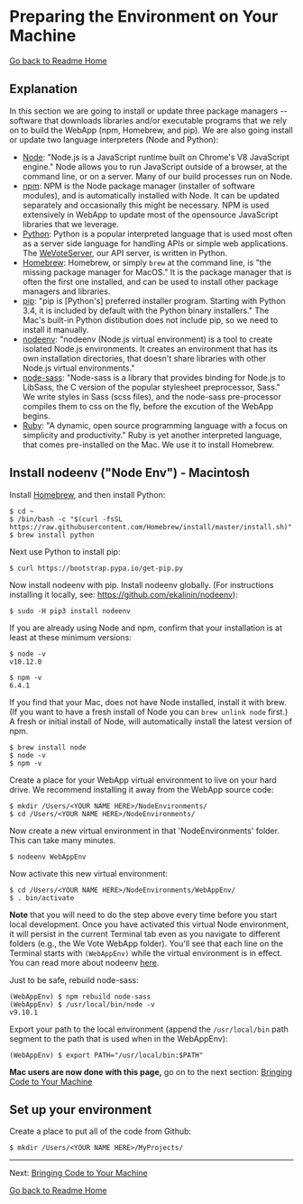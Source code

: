 # Preparing the Environment on Your Machine
[Go back to Readme Home](../../README.md)

## Explanation

In this section we are going to install or update three package managers -- software that downloads libraries and/or executable programs that we rely on to build
the WebApp (npm, Homebrew, and pip).  We are also going install or update two language interpreters (Node and Python):
* [Node](https://nodejs.org/en/): "Node.js is a JavaScript runtime built on Chrome's V8 JavaScript engine."  Node allows you to run JavaScript outside of a browser, 
at the command line, or on a server.  Many of our build processes run on Node.
* [npm](https://www.npmjs.com/): NPM is the Node package manager (installer of software modules), and is automatically installed with Node.  It can be updated separately and occasionally 
this might be necessary.  NPM is used extensively in WebApp to update most of the opensource JavaScript libraries that we leverage.
* [Python](https://www.python.org/): Python is a popular interpreted language that is used most often as a server side language for handling APIs or simple web applications.  The [WeVoteServer](https://github.com/wevote/WeVoteServer), our API server, is written in Python.
* [Homebrew](https://brew.sh/): Homebrew, or simply `brew` at the command line, is "the missing package manager for MacOS."  It is the package manager that is often the
first one installed, and can be used to install other package managers and libraries.
* [pip](https://pip.pypa.io/en/stable/installing/): "pip is [Python's] preferred installer program. Starting with Python 3.4, it is included by default with the Python binary installers." 
The Mac's built-in Python distibution does not include pip, so we need to install it manually.
* [nodeenv](https://github.com/ekalinin/nodeenv): "nodeenv (Node.js virtual environment) is a tool to create isolated Node.js environments.
It creates an environment that has its own installation directories, that doesn't share libraries with other Node.js virtual environments."
* [node-sass](https://github.com/sass/node-sass): "Node-sass is a library that provides binding for Node.js to LibSass, the C version of the popular stylesheet preprocessor, Sass."  We write styles in Sass (scss files), and the node-sass pre-processor compiles them to css on the fly, before the excution of the WebApp begins.
* [Ruby](https://www.ruby-lang.org/en/): "A dynamic, open source programming language with a focus on simplicity and productivity."  Ruby is yet another interpreted language, that comes pre-installed on the Mac.  We use it to install Homebrew.

## Install nodeenv ("Node Env") - Macintosh <!--(see below for Windows)-->

Install [Homebrew](https://brew.sh/), and then install Python:

    $ cd ~
    $ /bin/bash -c "$(curl -fsSL https://raw.githubusercontent.com/Homebrew/install/master/install.sh)"
    $ brew install python

<!-- This failed on 3 Macs in a row for me, including a new out of the box Mac, let's skip the easy_install option, Steve April 2018 
</* First try to install PIP (a Python based package installer) with easy_install:

    $ cd ~
    $ curl https://bootstrap.pypa.io/ez_setup.py -o - | sudo python
    $ sudo easy_install pip
    
**Don't worry if easy_install fails, we can also install pip with Python:** 

**ONLY do the following step if easy_install didn't work,** -->

Next use Python to install pip:

    $ curl https://bootstrap.pypa.io/get-pip.py

Now install nodeenv with pip. Install nodeenv globally. (For instructions installing it locally, see: https://github.com/ekalinin/nodeenv):

    $ sudo -H pip3 install nodeenv
    
If you are already using Node and npm, confirm that your installation is at least at these minimum
versions:

    $ node -v
    v10.12.0

    $ npm -v
    6.4.1
    
If you find that your Mac, does not have Node installed, install it with brew. (If you want to have
a fresh install of Node you can `brew unlink node` first.)  A fresh or initial install of Node,
will automatically install the latest version of npm.

    $ brew install node
    $ node -v
    $ npm -v

Create a place for your WebApp virtual environment to live on your hard drive. We recommend installing it away from the WebApp source code:

    $ mkdir /Users/<YOUR NAME HERE>/NodeEnvironments/
    $ cd /Users/<YOUR NAME HERE>/NodeEnvironments/

Now create a new virtual environment in that 'NodeEnvironments' folder. This can take many minutes.

    $ nodeenv WebAppEnv

Now activate this new virtual environment:

    $ cd /Users/<YOUR NAME HERE>/NodeEnvironments/WebAppEnv/
    $ . bin/activate

**Note** that you will need to do the step above every time before you start local development. Once you have activated this virtual Node environment, it will persist in the current Terminal tab even as you navigate to different folders (e.g., the We Vote WebApp folder). You'll see that each line on the Terminal starts with `(WebAppEnv)` while the virtual environment is in effect. You can read more about nodeenv [here](https://github.com/ekalinin/nodeenv).

Just to be safe, rebuild node-sass:

    (WebAppEnv) $ npm rebuild node-sass
    (WebAppEnv) $ /usr/local/bin/node -v
    v9.10.1
    
Export your path to the local environment (append the `/usr/local/bin` path segment to the path that is used when in the WebAppEnv):
    
    (WebAppEnv) $ export PATH="/usr/local/bin:$PATH"

**Mac users are now done with this page,** go on to the next section: [Bringing Code to Your Machine](CLONING_CODE.md)

<!--
## Install Node.js - Windows

The following instructions were modified from this [blog post](http://blog.teamtreehouse.com/install-node-js-npm-windows).

1. Download the Windows installer from the Node.js web site (typically the .msi file):

     https://nodejs.org/en/download/
     
2. Run the installer (the .msi file you downloaded in the previous step).

3. Follow the prompts in the Node installer.
   1. Accept the license agreement, click the NEXT button a bunch of times and accept the default installation settings, until you get to the "Tools for Native Modules" page.  On this page click the "Automatically install the necessary tools" button, and then continue with the "Next" button.
   2. Then "Install"
   3. Allow Node to make changes on your local computer.
   4. Ok, the "Install tool for Node.js Native Modules Installation Script" that opens in a terminal window.
   5. Allow "Windows Power Shell" to make changes to your device.  (Installs Chocolatey, Python, Visual Studio, and other tools.)
   6. Then patiently wait a few minutes for "Press enter" message to appear in the window, and press "Enter".

4. Restart your computer. You won’t be able to run Node.js® until you restart your computer.

5. Install 64 bit Git and Git Bash
   1. https://git-scm.com/download/win
   2. Download 64 bit Git for Windows
   3. Run the executable, and allow it to make changes to your device.  Accept all default settings during the install.


7. Test the installation (instructions below).

Make sure you have Node and npm installed by running simple commands to see what version of each is installed and to run a simple test program:

*Test Node:* To see if Node is installed, open the Windows Command Prompt, Powershell or a similar command line tool, and type `node -v`. This should print a version number, so you’ll see something like this v16.17.0.

*Test NPM:* To see if NPM is installed, type `npm -v` in Terminal. This should print NPM’s version number so you’ll see something like this 8.15.0

**TODO: THis is BS, load bash first!!!!!**

Create a test file and run it. A simple way to test that Node.js works is to create a JavaScript file. For example, name a file `hello.js`, and just add the code `console.log('Node is installed!');`. To run the code simply open your command line program, navigate to the folder where you saved the file, and type `node hello.js`. This will start Node and run the code in the `hello.js` file. You should see the output `Node is installed!`.


Make sure to run `npm install -g gulp-cli` 

If you are still getting errors with gulp this is a [helpful link](https://stackoverflow.com/questions/24027551/gulp-command-not-found-error-after-installing-gulp)
-->
## Set up your environment

<!-- If you are running Windows, we recommend installing [Git Bash](https://git-scm.com/downloads). -->

Create a place to put all of the code from Github:

    $ mkdir /Users/<YOUR NAME HERE>/MyProjects/

---

Next: [Bringing Code to Your Machine](CLONING_CODE.md)

[Go back to Readme Home](../../README.md)

